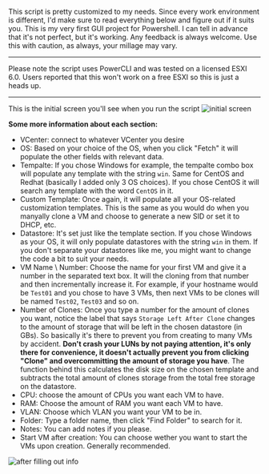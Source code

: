 This script is pretty customized to my needs. Since every work environment is different, I'd make sure to read everything below and figure out if it suits you.
This is my very first GUI project for Powershell. I can tell in advance that it's not perfect, but it's working. Any feedback is always welcome. Use this with caution, as always, your millage may vary.

***

Please note the script uses PowerCLI and was tested on a licensed ESXI 6.0.
Users reported that this won't work on a free ESXI so this is just a heads up.

***

This is the initial screen you'll see when you run the script
![initial screen](https://i.imgur.com/LEkSi3m.png)

**Some more information about each section:**
- VCenter: connect to whatever VCenter you desire
- OS: Based on your choice of the OS, when you click "Fetch" it will populate the other fields with relevant data.
- Tempalte: If you chose Windows for example, the tempalte combo box will populate any template with the string `win`. Same for CentOS and Redhat (basically I added only 3 OS choices). If you chose CentOS it will search any template with the word `CentOS` in it.
- Custom Template: Once again, it will populate all your OS-related customization templates. This is the same as you would do when you manyally clone a VM and choose to generate a new SID or set it to DHCP, etc.
- Datastore: It's set just like the template section. If you chose Windows as your OS, it will only populate datastores with the string `win` in them. If you don't separate your datastores like me, you might want to change the code a bit to suit your needs.
- VM Name \ Number: Choose the name for your first VM and give it a number in the separated text box. It will the cloning from that number and then incrementally increase it. For example, if your hostname would be `Test01` and you chose to have 3 VMs, then next VMs to be clones will be named `Test02`, `Test03` and so on.
- Number of Clones: Once you type a number for the amount of clones you want, notice the label that says `Storage Left After Clone` changes to the amount of storage that will be left in the chosen datastore (in GBs). So basically it's there to prevent you from creating to many VMs by accident. **Don't crash your LUNs by not paying attention, it's only there for convenience, it doesn't actually prevent you from clicking "Clone" and overcommitting the amount of storage you have**. The function behind this calculates the disk size on the chosen template and subtracts the total amount of clones storage from the total free storage on the datastore.
- CPU: choose the amount of CPUs you want each VM to have.
- RAM: Choose the amount of RAM you want each VM to have.
- VLAN: Choose which VLAN you want your VM to be in.
- Folder: Type a folder name, then click "Find Folder" to search for it.
- Notes: You can add notes if you please.
- Start VM after creation: You can choose wether you want to start the VMs upon creation. Generally recommended.

![after filling out info](https://i.imgur.com/rM2PPgY.png)
